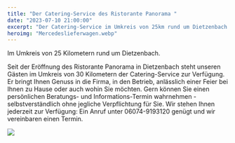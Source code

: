 ```yaml
---
title: "Der Catering-Service des Ristorante Panorama "
date: "2023-07-10 21:00:00"
excerpt: "Der Catering-Service im Umkreis von 25km rund um Dietzenbach."
heroimg: "Mercedeslieferwagen.webp"
---
```


Im Umkreis von 25 Kilometern rund um Dietzenbach.

Seit der Eröffnung des Ristorante Panorama in Dietzenbach steht unseren Gästen im Umkreis von 30 Kilometern der Catering-Service zur Verfügung. Er bringt Ihnen Genuss in die Firma, in den Betrieb, anlässlich einer Feier bei Ihnen zu Hause oder auch wohin Sie möchten. Gern können Sie einen persönlichen Beratungs- und Informations-Termin wahrnehmen - selbstverständlich ohne jegliche Verpflichtung für Sie. Wir stehen Ihnen jederzeit zur Verfügung: Ein Anruf unter 06074-9193120 genügt und wir vereinbaren einen Termin.

![](../img/Lachsfilet-mit-Kraeutern.webp)


